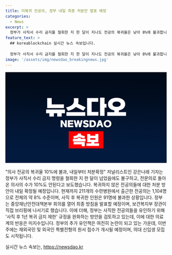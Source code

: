 ```yaml
---
title: 미복귀 전공의, 정부 내일 최종 처분안 발표 예정
categories:
  - News
excerpt: >
  정부가 사직서 수리 금지를 철회한 지 한 달이 지나도 전공의 복귀율은 낮아 8%에 불과합니다. 정부는 미복귀 전공의에 대한 처분 방안을 내일 확정할 예정이며, 211개 수련병원에 출근한 전공의는 1,104명으로, 전체의 약 8% 수준입니다. 이에 대한 최종 방침은 보건복지부 장관이 직접 브리핑할 예정이며, 사직한 전공의의 추가 유인책으로 사직 후 1년 복귀 금지 제한 완화 방안을 검토 중입니다. 의료계는 행정처분 취소를 요청하고 있는 가운데, 의료대란 관련 의의가 계속되고 있습니다.
feature_text: >
  ## koreablockchain 실시간 뉴스 속보입니다.

  정부가 사직서 수리 금지를 철회한 지 한 달이 지나도 전공의 복귀율은 낮아 8%에 불과합니다. 정부는 미복귀 전공의에 대한 처분 방안을 내일 확정할 예정이며, 211개 수련병원에 출근한 전공의는 1,104명으로, 전체의 약 8% 수준입니다. 이에 대한 최종 방침은 보건복지부 장관이 직접 브리핑할 예정이며, 사직한 전공의의 추가 유인책으로 사직 후 1년 복귀 금지 제한 완화 방안을 검토 중입니다. 의료계는 행정처분 취소를 요청하고 있는 가운데, 의료대란 관련 의의가 계속되고 있습니다.
image: '/assets/img/newsdao_breakingnews.jpg'
---
```


<p><img src="/assets/img/newsdao_breakingnews.jpg" alt="koreablockchain 속보" /></p>

<p>"의사 전공의 복귀율 10%에 불과, 내일부터 처분확정"
저널리스트인 강은나래 기자는 정부가 사직서 수리 금지 명령을 철회한 지 한 달이 넘었음에도 불구하고, 전문의로 돌아온 의사의 수가 10%도 안된다고 보도했습니다. 복귀하지 않은 전공의들에 대한 처분 방안이 내일 확정될 예정입니다. 현재까지 211개의 수련병원에서 출근한 전공의는 1,104명으로 전체의 약 8% 수준이며, 사직 후 복귀한 인원은 91명에 불과한 상황입니다. 정부는 중앙재난안전대책본부 회의를 열어 최종 방침을 발표할 예정이며, 보건복지부 장관이 직접 브리핑에 나서기로 했습니다. 이에 더해, 정부는 사직한 전공의들을 유인하기 위해 '사직 후 1년 복귀 금지 제한' 규정을 완화하는 방안을 검토하고 있는데, 이에 대한 의료계의 반응은 미지수입니다. 
정부의 추가 유인책은 여전히 논란이 되고 있는 가운데, 이번 주에는 재외국민 및 외국인 특별전형의 원서 접수가 개시될 예정이며, 의대 신입생 모집도 시작됩니다.</p>
실시간 뉴스 속보는, <a href="https://newsdao.kr" rel="dofollow">https://newsdao.kr</a>


